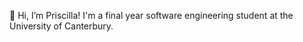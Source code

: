  👋 Hi, I’m Priscilla! I'm a final year software engineering student at the University of Canterbury. 

<!---
priscilla-if/priscilla-if is a ✨ special ✨ repository because its `README.md` (this file) appears on your GitHub profile.
You can click the Preview link to take a look at your changes.
--->
